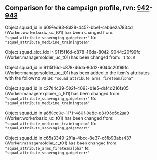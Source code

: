 ## Comparison for the campaign profile, rvn: [942](https://github.com/PRO100KatYT/FortniteProfileRevisions/tree/main/profiles/campaign/942%20campaign.json)-[943](https://github.com/PRO100KatYT/FortniteProfileRevisions/tree/main/profiles/campaign/943%20campaign.json)

Object squad_id in 6097ed93-8d28-4452-bbe1-ceb6e2a7834d (Worker:workerbasic_uc_t01) has been changed from: `"squad_attribute_scavenging_gadgeteers"` to: `"squad_attribute_medicine_trainingteam"`
<br><br>
Object squad_slot_idx in 9115f16d-c878-46da-80d2-9044c20f99fc (Worker:managersoldier_uc_t01) has been changed from: `-1` to: `0`
<br><br>
Object squad_id in 9115f16d-c878-46da-80d2-9044c20f99fc (Worker:managersoldier_uc_t01) has been added to the item's attributes with the following value: `"squad_attribute_arms_fireteamalpha"`
<br><br>
Object squad_id in c2704c39-502f-4092-b1e5-daf4d216fa05 (Worker:managerexplorer_c_t01) has been changed from: `"squad_attribute_scavenging_gadgeteers"` to: `"squad_attribute_medicine_trainingteam"`
<br><br>
Object squad_id in a850cc0e-1171-480f-9a8c-e3393e5c2aa9 (Worker:workerbasic_uc_t01) has been changed from: `"squad_attribute_medicine_trainingteam"` to: `"squad_attribute_scavenging_gadgeteers"`
<br><br>
Object squad_id in c65a3349-291a-4bcd-8e37-c6fb93aba437 (Worker:managersoldier_c_t01) has been changed from: `"squad_attribute_arms_fireteamalpha"` to: `"squad_attribute_scavenging_gadgeteers"`
<br><br>
